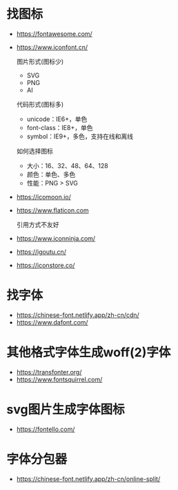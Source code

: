 # 找图标
- https://fontawesome.com/
- https://www.iconfont.cn/
  
  图片形式(图标少)
  - SVG
  - PNG
  - AI

  代码形式(图标多)
  - unicode：IE6+，单色
  - font-class：IE8+，单色
  - symbol：IE9+，多色，支持在线和离线

  如何选择图标
  - 大小：16、32、48、64、128
  - 颜色：单色、多色
  - 性能：PNG > SVG

- https://icomoon.io/
- https://www.flaticon.com

  引用方式不友好

- https://www.iconninja.com/
- https://igoutu.cn/
- https://iconstore.co/

# 找字体
- https://chinese-font.netlify.app/zh-cn/cdn/
- https://www.dafont.com/

# 其他格式字体生成woff(2)字体
- https://transfonter.org/
- https://www.fontsquirrel.com/

# svg图片生成字体图标
- https://fontello.com/

# 字体分包器
- https://chinese-font.netlify.app/zh-cn/online-split/

